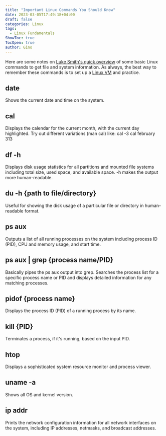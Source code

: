 ```yaml
---
title: "Important Linux Commands You Should Know"
date: 2023-03-05T17:49:18+04:00
draft: false
categories: Linux
tags:
  - Linux Fundamentals
ShowToc: true
TocOpen: true
author: Gino
---
```


Here are some notes on [Luke Smith's quick overview](https://www.youtube.com/watch?v=Gl4DKyicKKg) of some basic Linux commands to get file and system information.
As always, the best way to remember these commands is to set up a [Linux VM](https://www.virtualbox.org/wiki/Downloads) and practice.

## date
Shows the current date and time on the system.

## cal
Displays the calendar for the current month, with the current day highlighted. Try out different variations (man cal) like: 
cal -3
cal february 313

## df -h
Displays disk usage statistics for all partitions and mounted file systems including total size, used space, and available space. -h makes the output more human-readable.

## du -h {path to file/directory}
Useful for showing the disk usage of a particular file or directory in human-readable format.

## ps aux
Outputs a list of all running processes on the system including process ID (PID), CPU and memory usage, and start time.

## ps aux | grep {process name/PID}
Basically pipes the ps aux output into grep. Searches the process list for a specific process name or PID and displays detailed information for any matching processes.

## pidof {process name}
Displays the process ID (PID) of a running process by its name.

## kill {PID}
Terminates a process, if it's running, based on the input PID.

## htop
Displays a sophisticated system resource monitor and process viewer. 

## uname -a
Shows all OS and kernel version.

## ip addr
Prints the network configuration information for all network interfaces on the system, including IP addresses, netmasks, and broadcast addresses.